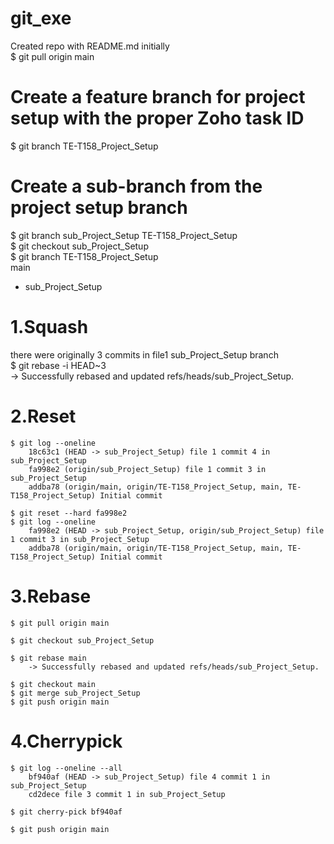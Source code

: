 # git_exe
Created repo with README.md initially \
$ git pull origin main

# Create a feature branch for project setup with the proper Zoho task ID
$ git branch TE-T158_Project_Setup

# Create a sub-branch from the project setup branch
$ git branch sub_Project_Setup TE-T158_Project_Setup \
$ git checkout sub_Project_Setup \
$ git branch
    TE-T158_Project_Setup \
    main
  * sub_Project_Setup

# 1.Squash
there were originally 3 commits in file1 sub_Project_Setup branch \
$ git rebase -i HEAD~3 \
    -> Successfully rebased and updated refs/heads/sub_Project_Setup.

# 2.Reset
    $ git log --oneline 
        18c63c1 (HEAD -> sub_Project_Setup) file 1 commit 4 in sub_Project_Setup 
        fa998e2 (origin/sub_Project_Setup) file 1 commit 3 in sub_Project_Setup 
        addba78 (origin/main, origin/TE-T158_Project_Setup, main, TE-T158_Project_Setup) Initial commit 

    $ git reset --hard fa998e2 
    $ git log --oneline 
        fa998e2 (HEAD -> sub_Project_Setup, origin/sub_Project_Setup) file 1 commit 3 in sub_Project_Setup
        addba78 (origin/main, origin/TE-T158_Project_Setup, main, TE-T158_Project_Setup) Initial commit

# 3.Rebase
    $ git pull origin main

    $ git checkout sub_Project_Setup

    $ git rebase main 
        -> Successfully rebased and updated refs/heads/sub_Project_Setup.

    $ git checkout main
    $ git merge sub_Project_Setup
    $ git push origin main

# 4.Cherrypick
    $ git log --oneline --all
        bf940af (HEAD -> sub_Project_Setup) file 4 commit 1 in sub_Project_Setup
        cd2dece file 3 commit 1 in sub_Project_Setup

    $ git cherry-pick bf940af

    $ git push origin main

    
